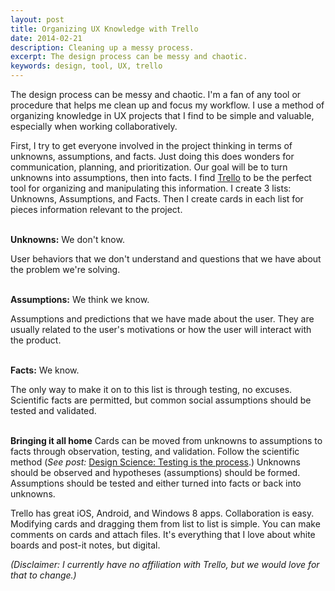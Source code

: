 ```yaml
---
layout: post
title: Organizing UX Knowledge with Trello
date: 2014-02-21
description: Cleaning up a messy process.
excerpt: The design process can be messy and chaotic.
keywords: design, tool, UX, trello
---
```


The design process can be messy and chaotic. I'm a fan of any tool or procedure that helps me clean up and focus my workflow. I use a method of organizing knowledge in UX projects that I find to be simple and valuable, especially when working collaboratively.

First, I try to get everyone involved in the project thinking in terms of unknowns, assumptions, and facts. Just doing this does wonders for communication, planning, and prioritization. Our goal will be to turn unknowns into assumptions, then into facts. I find [Trello][1] to be the perfect tool for organizing and manipulating this information. I create 3 lists: Unknowns, Assumptions, and Facts. Then I create cards in each list for pieces information relevant to the project.
</br>
</br>


**Unknowns:** We don't know.

User behaviors that we don't understand and questions that we have about the problem we're solving.
</br>
</br>


**Assumptions:** We think we know.

Assumptions and predictions that we have made about the user. They are usually related to the user's motivations or how the user will interact with the product.
</br>
</br>


**Facts:** We know.

The only way to make it on to this list is through testing, no excuses. Scientific facts are permitted, but common social assumptions should be tested and validated.
</br>
</br>

**Bringing it all home**
Cards can be moved from unknowns to assumptions to facts through observation, testing, and validation. Follow the scientific method (*See post:* [Design Science: Testing is the process][2].) Unknowns should be observed and hypotheses (assumptions) should be formed. Assumptions should be tested and either turned into facts or back into unknowns.

Trello has great iOS, Android, and Windows 8 apps. Collaboration is easy. Modifying cards and dragging them from list to list is simple. You can make comments on cards and attach files. It's everything that I love about white boards and post-it notes, but digital.

*(Disclaimer: I currently have no affiliation with Trello, but we would love for that to change.)*


  [1]: http://www.trello.com
  [2]: http://www.jhbraun.com/2014/11/20/Design-Science/